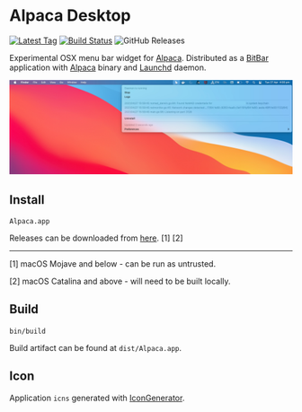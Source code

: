 # Alpaca Desktop

[![Latest Tag](https://img.shields.io/github/v/tag/jamesmoriarty/alpaca-desktop.svg?logo=github&label=latest)](https://github.com/jamesmoriarty/alpaca-desktop/releases) [![Build Status](https://travis-ci.org/jamesmoriarty/alpaca-desktop.svg?branch=master)](https://travis-ci.org/jamesmoriarty/alpaca-desktop) ![GitHub Releases](https://img.shields.io/github/downloads/jamesmoriarty/alpaca-desktop/total)

Experimental OSX menu bar widget for [Alpaca][2]. Distributed as a [BitBar][1] application with [Alpaca][2] binary and [Launchd][3] daemon.

![Screenshot](docs/screenshot.jpg)

## Install

```
Alpaca.app
```
Releases can be downloaded from [here][4]. \[1] \[2]

<hr />

\[1] macOS Mojave and below - can be run as untrusted.

\[2] macOS Catalina and above - will need to be built locally.

## Build

```
bin/build
```
Build artifact can be found at `dist/Alpaca.app`.

## Icon

Application `icns` generated with [IconGenerator][5].

[1]: https://github.com/matryer/bitbar
[2]: https://github.com/samuong/alpaca
[3]: https://developer.apple.com/library/archive/documentation/MacOSX/Conceptual/BPSystemStartup/Chapters/CreatingLaunchdJobs.html
[4]: https://github.com/jamesmoriarty/alpaca-desktop/releases
[5]: https://github.com/onmyway133/IconGenerator

